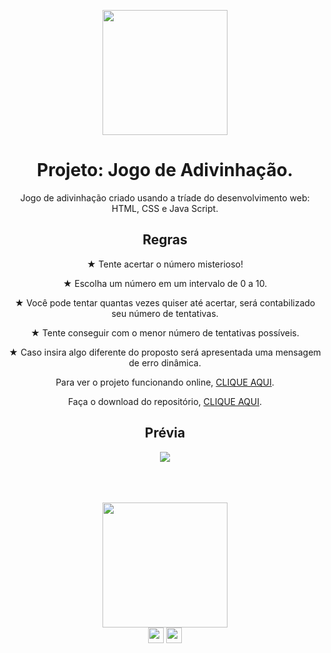 <div align="center">

[<img height="200vh" src="https://github.com/leticiapalaro/-_html-css-javascript_-jogo-de-adivinhacao/blob/main/imagens/van-mistérios.png?raw=true">](https://leticiapalaro.github.io/-_html-css-javascript_-jogo-de-adivinhacao/)

<h1>Projeto: Jogo de Adivinhação.</h1>

Jogo de adivinhação criado usando a tríade do desenvolvimento web: HTML, CSS e Java Script.

<h2>Regras</h2>

★ Tente acertar o número misterioso!

★ Escolha um número em um intervalo de 0 a 10.

★ Você pode tentar quantas vezes quiser até acertar, será contabilizado seu número de tentativas. 

★ Tente conseguir com o menor número de tentativas possíveis.

★ Caso insira algo diferente do proposto será apresentada uma mensagem de erro dinâmica.

Para ver o projeto funcionando online, [CLIQUE AQUI](https://leticiapalaro.github.io/-_html-css-javascript_-jogo-de-adivinhacao/).

Faça o download do repositório, [CLIQUE AQUI](https://github.com/leticiapalaro/-_html-css-javascript_-jogo-de-adivinhacao/archive/refs/heads/main.zip).


<h2>Prévia</h2>

[<img src="https://github.com/leticiapalaro/-_html-css-javascript_-jogo-de-adivinhacao/blob/main/imagens/pr%C3%A9via.png?raw=true">](https://leticiapalaro.github.io/-_html-css-javascript_-jogo-de-adivinhacao/)

 <br><br><br><img height="200vh" src="https://github.com/leticiapalaro/leticiapalaro/blob/main/ok.gif?raw=true"><br><a href="https://www.linkedin.com/in/let%C3%ADcia-palaro-a870b0243/" target="_blank"><img height="25vh" src="https://github.com/leticiapalaro/leticiapalaro/blob/main/linkedin.png?raw=true" target="_blank"></a>
  <a href = "mailto:leticiapalaro@live.com"><img height="25vh" src="https://github.com/leticiapalaro/leticiapalaro/blob/main/contato.png?raw=true" target="_blank"></a><br>

</div>